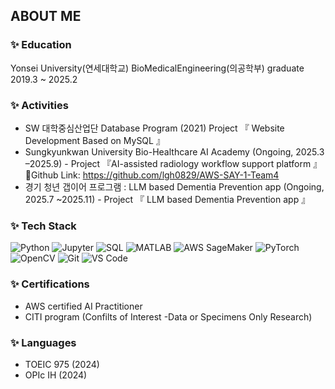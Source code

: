 ## ABOUT ME


### ✨ Education
Yonsei University(연세대학교) BioMedicalEngineering(의공학부) graduate 2019.3 ~ 2025.2



### ✨ Activities
 - SW 대학중심산업단 Database Program (2021) Project 『 Website Development Based on MySQL 』 
 - Sungkyunkwan University Bio-Healthcare AI Academy (Ongoing, 2025.3 –2025.9) - Project 『AI-assisted radiology workflow support platform 』
   🔗Github Link: https://github.com/lgh0829/AWS-SAY-1-Team4
 - 경기 청년 갭이어 프로그램 : LLM based Dementia Prevention app (Ongoing, 2025.7 ~2025.11) - Project 『 LLM based Dementia Prevention app 』

### ✨ Tech Stack
![Python](https://img.shields.io/badge/Python-3776AB?logo=python&logoColor=white)
![Jupyter](https://img.shields.io/badge/Jupyter-F37626?logo=jupyter&logoColor=white)
![SQL](https://img.shields.io/badge/SQL-4479A1?logo=mysql&logoColor=white)
![MATLAB](https://img.shields.io/badge/MATLAB-FF9900?logo=mathworks&logoColor=white)
![AWS SageMaker](https://img.shields.io/badge/AWS%20SageMaker-FF9900?logo=amazonaws&logoColor=white)
![PyTorch](https://img.shields.io/badge/PyTorch-EE4C2C?logo=pytorch&logoColor=white)
![OpenCV](https://img.shields.io/badge/OpenCV-5C3EE8?logo=opencv&logoColor=white)
![Git](https://img.shields.io/badge/Git-F05032?logo=git&logoColor=white)
![VS Code](https://img.shields.io/badge/VSCode-007ACC?logo=visualstudiocode&logoColor=white)

  
### ✨ Certifications
- AWS certified AI Practitioner
- CITI program (Confilts of Interest -Data or Specimens Only Research)



### ✨ Languages
- TOEIC 975 (2024)
- OPIc IH (2024)

